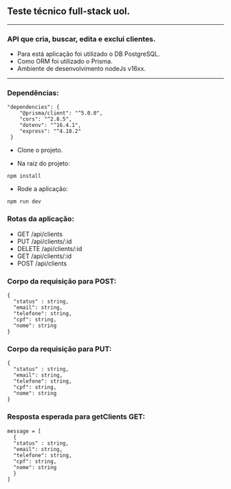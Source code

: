 ## Teste técnico full-stack uol.


---


### API que cria, buscar, edita e exclui clientes.

- Para está aplicação foi utilizado o DB PostgreSQL.
- Como ORM foi utilizado o Prisma.
- Ambiente de desenvolvimento nodeJs v16xx.


---


### Dependências:


```shell
"dependencies": {
    "@prisma/client": "^5.0.0",
    "cors": "^2.8.5",
    "dotenv": "^16.4.1",
    "express": "^4.18.2"
 }
```


- Clone o projeto.

- Na raiz do projeto:



```shell
npm install
```


- Rode a aplicação:


```shell
npm run dev
```


### Rotas da aplicação:

- GET /api/clients
- PUT /api/clients/:id
- DELETE /api/clients/:id
- GET /api/clients/:id
- POST /api/clients


### Corpo da requisição para POST:


```shell
{
  "status" : string,
  "email": string,
  "telefone": string,
  "cpf": string,
  "nome": string
}
```


### Corpo da requisição para PUT:


```shell
{
  "status" : string,
  "email": string,
  "telefone": string,
  "cpf": string,
  "nome": string
}
```

### Resposta esperada para getClients GET:


```shell
message = [
  {
  "status" : string,
  "email": string,
  "telefone": string,
  "cpf": string,
  "nome": string
  }
]
```